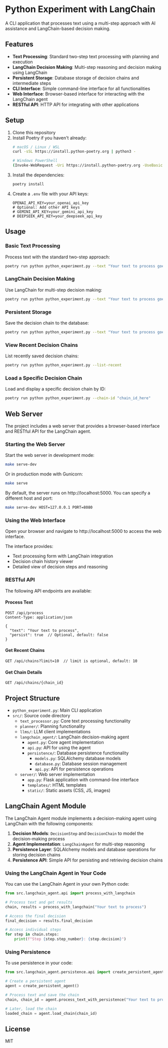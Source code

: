 # Python Experiment with LangChain

A CLI application that processes text using a multi-step approach with AI assistance and LangChain-based decision making.

## Features

- **Text Processing**: Standard two-step text processing with planning and execution
- **LangChain Decision Making**: Multi-step reasoning and decision making using LangChain
- **Persistent Storage**: Database storage of decision chains and intermediate steps
- **CLI Interface**: Simple command-line interface for all functionalities
- **Web Interface**: Browser-based interface for interacting with the LangChain agent
- **RESTful API**: HTTP API for integrating with other applications

## Setup

1. Clone this repository
2. Install Poetry if you haven't already:
   ```bash
   # macOS / Linux / WSL
   curl -sSL https://install.python-poetry.org | python3 -
   
   # Windows PowerShell
   (Invoke-WebRequest -Uri https://install.python-poetry.org -UseBasicParsing).Content | python -
   ```
3. Install the dependencies:
   ```bash
   poetry install
   ```
4. Create a `.env` file with your API keys:
   ```
   OPENAI_API_KEY=your_openai_api_key
   # Optional: Add other API keys
   # GEMINI_API_KEY=your_gemini_api_key
   # DEEPSEEK_API_KEY=your_deepseek_api_key
   ```

## Usage

### Basic Text Processing

Process text with the standard two-step approach:

```bash
poetry run python python_experiment.py --text "Your text to process goes here"
```

### LangChain Decision Making

Use LangChain for multi-step decision making:

```bash
poetry run python python_experiment.py --text "Your text to process goes here" --use-langchain
```

### Persistent Storage

Save the decision chain to the database:

```bash
poetry run python python_experiment.py --text "Your text to process goes here" --use-langchain --persist
```

### View Recent Decision Chains

List recently saved decision chains:

```bash
poetry run python python_experiment.py --list-recent
```

### Load a Specific Decision Chain

Load and display a specific decision chain by ID:

```bash
poetry run python python_experiment.py --chain-id "chain_id_here"
```

## Web Server

The project includes a web server that provides a browser-based interface and RESTful API for the LangChain agent.

### Starting the Web Server

Start the web server in development mode:

```bash
make serve-dev
```

Or in production mode with Gunicorn:

```bash
make serve
```

By default, the server runs on http://localhost:5000. You can specify a different host and port:

```bash
make serve-dev HOST=127.0.0.1 PORT=8080
```

### Using the Web Interface

Open your browser and navigate to http://localhost:5000 to access the web interface.

The interface provides:
- Text processing form with LangChain integration
- Decision chain history viewer
- Detailed view of decision steps and reasoning

### RESTful API

The following API endpoints are available:

#### Process Text
```
POST /api/process
Content-Type: application/json

{
  "text": "Your text to process",
  "persist": true  // Optional, default: false
}
```

#### Get Recent Chains
```
GET /api/chains?limit=10  // limit is optional, default: 10
```

#### Get Chain Details
```
GET /api/chains/{chain_id}
```

## Project Structure

- `python_experiment.py`: Main CLI application
- `src/`: Source code directory
  - `text_processor.py`: Core text processing functionality
  - `planner/`: Planning functionality
  - `llms/`: LLM client implementations
  - `langchain_agent/`: LangChain decision-making agent
    - `agent.py`: Core agent implementation
    - `api.py`: API for using the agent
    - `persistence/`: Database persistence functionality
      - `models.py`: SQLAlchemy database models
      - `database.py`: Database session management
      - `api.py`: API for persistence operations
  - `server/`: Web server implementation
    - `app.py`: Flask application with command-line interface
    - `templates/`: HTML templates
    - `static/`: Static assets (CSS, JS, images)

## LangChain Agent Module

The LangChain Agent module implements a decision-making agent using LangChain with the following components:

1. **Decision Models**: `DecisionStep` and `DecisionChain` to model the decision-making process
2. **Agent Implementation**: `LangChainAgent` for multi-step reasoning
3. **Persistence Layer**: SQLAlchemy models and database operations for storing decision chains
4. **Persistence API**: Simple API for persisting and retrieving decision chains

### Using the LangChain Agent in Your Code

You can use the LangChain Agent in your own Python code:

```python
from src.langchain_agent.api import process_with_langchain

# Process text and get results
chain, results = process_with_langchain("Your text to process")

# Access the final decision
final_decision = results.final_decision

# Access individual steps
for step in chain.steps:
    print(f"Step {step.step_number}: {step.decision}")
```

### Using Persistence

To use persistence in your code:

```python
from src.langchain_agent.persistence.api import create_persistent_agent

# Create a persistent agent
agent = create_persistent_agent()

# Process text and save the chain
chain, chain_id = agent.process_text_with_persistence("Your text to process")

# Later, load the chain
loaded_chain = agent.load_chain(chain_id)
```

## License

MIT 